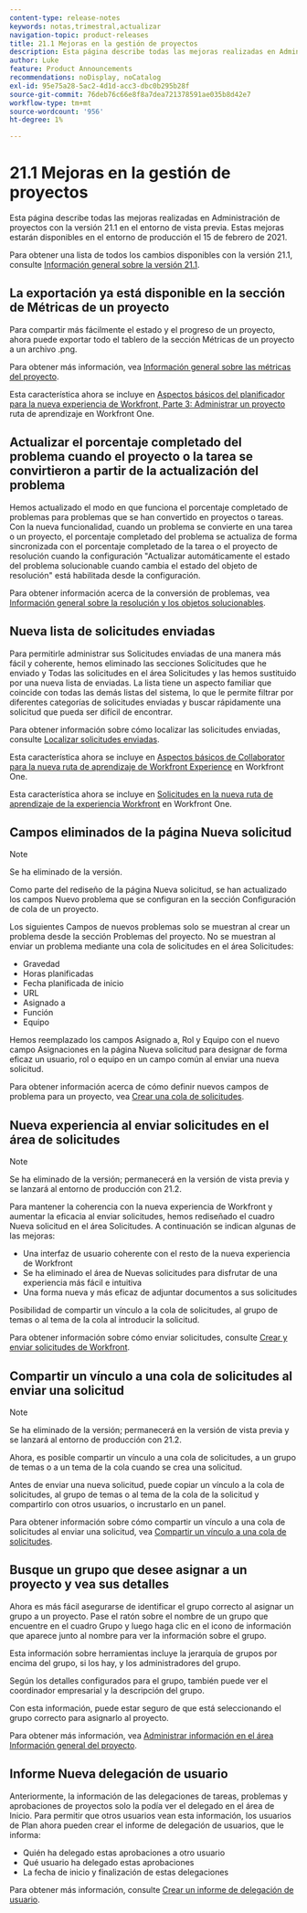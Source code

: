 ```yaml
---
content-type: release-notes
keywords: notas,trimestral,actualizar
navigation-topic: product-releases
title: 21.1 Mejoras en la gestión de proyectos
description: Esta página describe todas las mejoras realizadas en Administración de proyectos con la versión 21.1 en el entorno de vista previa. Estas mejoras estarán disponibles en el entorno de producción el 15 de febrero de 2021.
author: Luke
feature: Product Announcements
recommendations: noDisplay, noCatalog
exl-id: 95e75a28-5ac2-4d1d-acc3-dbc0b295b28f
source-git-commit: 76deb76c66e8f8a7dea721378591ae035b8d42e7
workflow-type: tm+mt
source-wordcount: '956'
ht-degree: 1%

---
```


# 21.1 Mejoras en la gestión de proyectos

Esta página describe todas las mejoras realizadas en Administración de proyectos con la versión 21.1 en el entorno de vista previa. Estas mejoras estarán disponibles en el entorno de producción el 15 de febrero de 2021.

Para obtener una lista de todos los cambios disponibles con la versión 21.1, consulte [Información general sobre la versión 21.1](../../../product-announcements/product-releases/21.1-release-activity/21-1-release-overview.md).

## La exportación ya está disponible en la sección de Métricas de un proyecto

Para compartir más fácilmente el estado y el progreso de un proyecto, ahora puede exportar todo el tablero de la sección Métricas de un proyecto a un archivo .png.

Para obtener más información, vea [Información general sobre las métricas del proyecto](../../../manage-work/projects/manage-projects/project-metrics.md).

Esta característica ahora se incluye en [Aspectos básicos del planificador para la nueva experiencia de Workfront, Parte 3: Administrar un proyecto](https://one.workfront.com/s/learningpath3/planner-fundamentals-for-the-new-workfront-experience-part-3-manage-a-project-MCG6OJL724XRBLHBXEAKGAUZOJ6U) ruta de aprendizaje en Workfront One.

## Actualizar el porcentaje completado del problema cuando el proyecto o la tarea se convirtieron a partir de la actualización del problema

Hemos actualizado el modo en que funciona el porcentaje completado de problemas para problemas que se han convertido en proyectos o tareas. Con la nueva funcionalidad, cuando un problema se convierte en una tarea o un proyecto, el porcentaje completado del problema se actualiza de forma sincronizada con el porcentaje completado de la tarea o el proyecto de resolución cuando la configuración &quot;Actualizar automáticamente el estado del problema solucionable cuando cambia el estado del objeto de resolución&quot; está habilitada desde la configuración.

Para obtener información acerca de la conversión de problemas, vea [Información general sobre la resolución y los objetos solucionables](../../../manage-work/issues/convert-issues/resolving-and-resolvable-objects.md).

## Nueva lista de solicitudes enviadas

Para permitirle administrar sus Solicitudes enviadas de una manera más fácil y coherente, hemos eliminado las secciones Solicitudes que he enviado y Todas las solicitudes en el área Solicitudes y las hemos sustituido por una nueva lista de enviadas. La lista tiene un aspecto familiar que coincide con todas las demás listas del sistema, lo que le permite filtrar por diferentes categorías de solicitudes enviadas y buscar rápidamente una solicitud que pueda ser difícil de encontrar.

Para obtener información sobre cómo localizar las solicitudes enviadas, consulte [Localizar solicitudes enviadas](../../../manage-work/requests/create-requests/locate-submitted-requests.md).

Esta característica ahora se incluye en [Aspectos básicos de Collaborator para la nueva ruta de aprendizaje de Workfront Experience](https://one.workfront.com/s/learningpath1/collaborator-fundamentals-for-the-new-workfront-experience-MCY5AMOQQTGFDVZB4ODS6TXCYE2A) en Workfront One.

Esta característica ahora se incluye en [Solicitudes en la nueva ruta de aprendizaje de la experiencia Workfront](https://one.workfront.com/s/learningpath3/core-team-requests-in-the-new-workfront-experience-MCHWSSDWRFC5EKXFBXTQ6MJNKE7E) en Workfront One.

## Campos eliminados de la página Nueva solicitud

>[!NOTE]
>
>Se ha eliminado de la versión.

Como parte del rediseño de la página Nueva solicitud, se han actualizado los campos Nuevo problema que se configuran en la sección Configuración de cola de un proyecto.

Los siguientes Campos de nuevos problemas solo se muestran al crear un problema desde la sección Problemas del proyecto. No se muestran al enviar un problema mediante una cola de solicitudes en el área Solicitudes:

* Gravedad
* Horas planificadas
* Fecha planificada de inicio
* URL
* Asignado a
* Función
* Equipo

Hemos reemplazado los campos Asignado a, Rol y Equipo con el nuevo campo Asignaciones en la página Nueva solicitud para designar de forma eficaz un usuario, rol o equipo en un campo común al enviar una nueva solicitud.

Para obtener información acerca de cómo definir nuevos campos de problema para un proyecto, vea [Crear una cola de solicitudes](../../../manage-work/requests/create-and-manage-request-queues/create-request-queue.md).

## Nueva experiencia al enviar solicitudes en el área de solicitudes

>[!NOTE]
>
>Se ha eliminado de la versión; permanecerá en la versión de vista previa y se lanzará al entorno de producción con 21.2.

Para mantener la coherencia con la nueva experiencia de Workfront y aumentar la eficacia al enviar solicitudes, hemos rediseñado el cuadro Nueva solicitud en el área Solicitudes. A continuación se indican algunas de las mejoras:

* Una interfaz de usuario coherente con el resto de la nueva experiencia de Workfront
* Se ha eliminado el área de Nuevas solicitudes para disfrutar de una experiencia más fácil e intuitiva
* Una forma nueva y más eficaz de adjuntar documentos a sus solicitudes

Posibilidad de compartir un vínculo a la cola de solicitudes, al grupo de temas o al tema de la cola al introducir la solicitud.

Para obtener información sobre cómo enviar solicitudes, consulte [Crear y enviar solicitudes de Workfront](/help/quicksilver/manage-work/requests/create-requests/create-submit-requests.md).

## Compartir un vínculo a una cola de solicitudes al enviar una solicitud

>[!NOTE]
>
>Se ha eliminado de la versión; permanecerá en la versión de vista previa y se lanzará al entorno de producción con 21.2.

Ahora, es posible compartir un vínculo a una cola de solicitudes, a un grupo de temas o a un tema de la cola cuando se crea una solicitud.

Antes de enviar una nueva solicitud, puede copiar un vínculo a la cola de solicitudes, al grupo de temas o al tema de la cola de la solicitud y compartirlo con otros usuarios, o incrustarlo en un panel.

Para obtener información sobre cómo compartir un vínculo a una cola de solicitudes al enviar una solicitud, vea [Compartir un vínculo a una cola de solicitudes](../../../manage-work/requests/create-requests/share-link-to-request-queue.md).

## Busque un grupo que desee asignar a un proyecto y vea sus detalles

Ahora es más fácil asegurarse de identificar el grupo correcto al asignar un grupo a un proyecto. Pase el ratón sobre el nombre de un grupo que encuentre en el cuadro Grupo y luego haga clic en el icono de información que aparece junto al nombre para ver la información sobre el grupo.

Esta información sobre herramientas incluye la jerarquía de grupos por encima del grupo, si los hay, y los administradores del grupo.

Según los detalles configurados para el grupo, también puede ver el coordinador empresarial y la descripción del grupo.

Con esta información, puede estar seguro de que está seleccionando el grupo correcto para asignarlo al proyecto.

Para obtener más información, vea [Administrar información en el área Información general del proyecto](../../../manage-work/projects/manage-projects/understand-project-overview-area.md).

## Informe Nueva delegación de usuario

Anteriormente, la información de las delegaciones de tareas, problemas y aprobaciones de proyectos solo la podía ver el delegado en el área de Inicio. Para permitir que otros usuarios vean esta información, los usuarios de Plan ahora pueden crear el informe de delegación de usuarios, que le informa:

* Quién ha delegado estas aprobaciones a otro usuario
* Qué usuario ha delegado estas aprobaciones
* La fecha de inicio y finalización de estas delegaciones

Para obtener más información, consulte [Crear un informe de delegación de usuario](../../../reports-and-dashboards/reports/creating-and-managing-reports/create-user-delegation-report.md).
